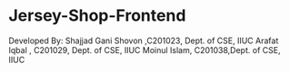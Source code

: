 # Jersey-Shop-Frontend

Developed By:
Shajjad Gani Shovon ,C201023, Dept. of CSE, IIUC
Arafat Iqbal , C201029, Dept. of CSE, IIUC
Moinul Islam, C201038,Dept. of CSE, IIUC
